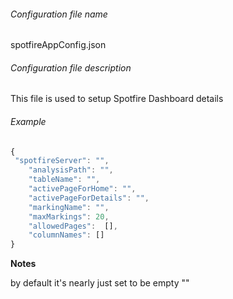 ###### Configuration file name

spotfireAppConfig.json

###### Configuration file description

This file is used to setup Spotfire Dashboard details

###### Example
```javascript
{
 "spotfireServer": "",
    "analysisPath": "",
    "tableName": "",
    "activePageForHome": "",
    "activePageForDetails": "",
    "markingName": "",
    "maxMarkings": 20,
    "allowedPages":  [],
    "columnNames": []
}
```

**Notes** 

by default it's nearly just set to be empty ""






